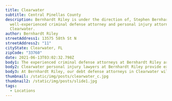 ```yaml
---
title: Clearwater
subtitle: Central Pinellas County
description: Bernhardt Riley is under the direction of, Stephen Bernhardt, a
  well-experienced criminal defense attorney and personal injury attorney
  Clearwater.
author: Bernhardt Riley
streetAddress1: 13575 58th St N
streetAddress2: "11"
cityState: Clearwater, FL
zipCode: "33760"
date: 2021-06-13T03:02:32.798Z
body1: The experienced criminal defense attorneys at Bernhardt Riley are available to consult about your alleged criminal offense. If criminal accusations have been made against you, it is wise to reach out to the expert criminal defense attorneys Clearwater, Bernhardt Riley. Our criminal defense lawyers in Clearwater provide first-class criminal defense services you deserve. Moreover if you need counsel from a criminal defense lawyer in Clearwater, concerning an area of law not practiced by Bernhardt Riley, our Clearwater criminal defense lawyers will gladly refer your case to a reputable attorney with whom we associate personally and professionally.
body2: Clearwater personal injury lawyers at Bernhardt Riley provide expert guidance and legal counsel to help you navigate the challenges that follow a personal Injury accident. A personal injury attorney will help you achieve the best resolution possible, which includes the recovery of compensation you may be entitled. Your debt defense lawyer in Clearwater, the legal counsel at Bernhardt Riley, represents clients in various bankruptcy, debt collection, harassment, and foreclosure defenses in Clearwater, Florida.
body3: At Bernhardt Riley, our debt defense attorneys in Clearwater will make sure that you are safe from false allegations and make it an even playing field. With the insight of a former collection agency attorney serving as your debt defense lawyer, you are much more likely to achieve a successful outcome.
thumbnail: /static/img/posts/clearwater_c.jpg
thumbnail2: /static/img/posts/slide1.jpg
tags:
  - Locations
---
```

